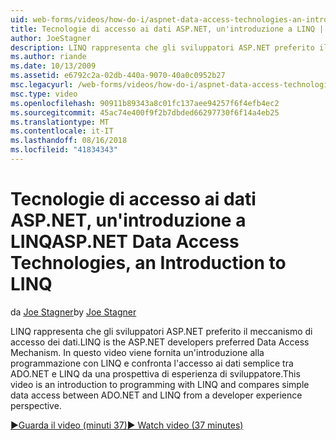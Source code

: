```yaml
---
uid: web-forms/videos/how-do-i/aspnet-data-access-technologies-an-introduction-to-linq
title: Tecnologie di accesso ai dati ASP.NET, un'introduzione a LINQ | Microsoft Docs
author: JoeStagner
description: LINQ rappresenta che gli sviluppatori ASP.NET preferito il meccanismo di accesso dei dati. In questo video viene fornita un'introduzione alla programmazione con LINQ e confronta dati semplice accesso betwee...
ms.author: riande
ms.date: 10/13/2009
ms.assetid: e6792c2a-02db-440a-9070-40a0c0952b27
msc.legacyurl: /web-forms/videos/how-do-i/aspnet-data-access-technologies-an-introduction-to-linq
msc.type: video
ms.openlocfilehash: 90911b89343a8c01fc137aee94257f6f4efb4ec2
ms.sourcegitcommit: 45ac74e400f9f2b7dbded66297730f6f14a4eb25
ms.translationtype: MT
ms.contentlocale: it-IT
ms.lasthandoff: 08/16/2018
ms.locfileid: "41834343"
---
```

<a name="aspnet-data-access-technologies-an-introduction-to-linq"></a><span data-ttu-id="2ddfa-104">Tecnologie di accesso ai dati ASP.NET, un'introduzione a LINQ</span><span class="sxs-lookup"><span data-stu-id="2ddfa-104">ASP.NET Data Access Technologies, an Introduction to LINQ</span></span>
====================
<span data-ttu-id="2ddfa-105">da [Joe Stagner](https://github.com/JoeStagner)</span><span class="sxs-lookup"><span data-stu-id="2ddfa-105">by [Joe Stagner](https://github.com/JoeStagner)</span></span>

<span data-ttu-id="2ddfa-106">LINQ rappresenta che gli sviluppatori ASP.NET preferito il meccanismo di accesso dei dati.</span><span class="sxs-lookup"><span data-stu-id="2ddfa-106">LINQ is the ASP.NET developers preferred Data Access Mechanism.</span></span> <span data-ttu-id="2ddfa-107">In questo video viene fornita un'introduzione alla programmazione con LINQ e confronta l'accesso ai dati semplice tra ADO.NET e LINQ da una prospettiva di esperienza di sviluppatore.</span><span class="sxs-lookup"><span data-stu-id="2ddfa-107">This video is an introduction to programming with LINQ and compares simple data access between ADO.NET and LINQ from a developer experience perspective.</span></span>

[<span data-ttu-id="2ddfa-108">&#9654;Guarda il video (minuti 37)</span><span class="sxs-lookup"><span data-stu-id="2ddfa-108">&#9654; Watch video (37 minutes)</span></span>](https://channel9.msdn.com/Blogs/ASP-NET-Site-Videos/aspnet-data-access-technologies-an-introduction-to-linq)
